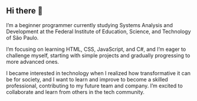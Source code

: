 ## Hi there 👋

I’m a beginner programmer currently studying Systems Analysis and Development at the Federal Institute of Education, Science, and Technology of São Paulo. 

I’m focusing on learning HTML, CSS, JavaScript, and C#, and I’m eager to challenge myself, starting with simple projects and gradually progressing to more advanced ones.

I became interested in technology when I realized how transformative it can be for society, and I want to learn and improve to become a skilled professional, contributing to my future team and company. I’m excited to collaborate and learn from others in the tech community.
<!-- 
**SandySLima/SandySLima** is a ✨ _special_ ✨ repository because its `README.md` (this file) appears on your GitHub profile.

Here are some ideas to get you started:

- 🔭 I’m currently working on ...
- 🌱 I’m currently learning ...
- 👯 I’m looking to collaborate on ...
- 🤔 I’m looking for help with ...
- 💬 Ask me about ...
- 📫 How to reach me: ...
- 😄 Pronouns: ...
- ⚡ Fun fact: ...
-->
